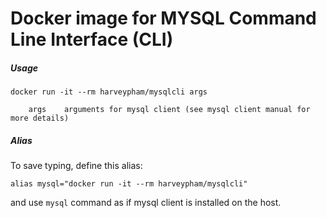 # Docker image for MYSQL Command Line Interface (CLI)



##### Usage
```
docker run -it --rm harveypham/mysqlcli args

    args    arguments for mysql client (see mysql client manual for more details)
```

##### Alias
To save typing, define this alias:

`alias mysql="docker run -it --rm harveypham/mysqlcli"`

and use `mysql` command as if mysql client is installed on the host.